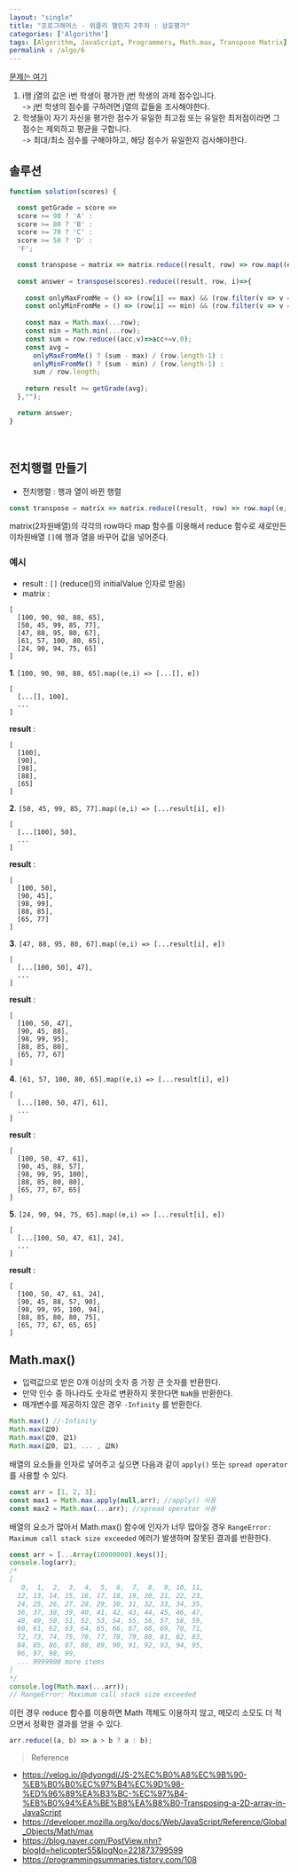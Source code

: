 ```yaml
---
layout: "single"
title: "프로그래머스 - 위클리 챌린지 2주차 : 상호평가"
categories: ['Algorithm']
tags: [Algorithm, JavaScript, Programmers, Math.max, Transpose Matrix]
permalink : /algo/6
---
```


[문제는 여기](https://programmers.co.kr/learn/courses/30/lessons/83201)

1.  i행 j열의 값은 i번 학생이 평가한 j번 학생의 과제 점수입니다. <br>-> j번 학생의 점수를 구하려면 j열의 값들을 조사해야한다.
2. 학생들이 자기 자신을 평가한 점수가 유일한 최고점 또는 유일한 최저점이라면 그 점수는 제외하고 평균을 구합니다. <br>-> 최대/최소 점수를 구해야하고, 해당 점수가 유일한지 검사해야한다.

## 솔루션
```js
function solution(scores) {

  const getGrade = score => 
  score >= 90 ? 'A' :
  score >= 80 ? 'B' :
  score >= 70 ? 'C' :
  score >= 50 ? 'D' :
  'F';

  const transpose = matrix => matrix.reduce((result, row) => row.map((e, i) => [...(result[i] || []), e]),[]);
  
  const answer = transpose(scores).reduce((result, row, i)=>{
    
    const onlyMaxFromMe = () => (row[i] == max) && (row.filter(v => v == max).length == 1);
    const onlyMinFromMe = () => (row[i] == min) && (row.filter(v => v == min).length == 1);
    
    const max = Math.max(...row);
    const min = Math.min(...row);
    const sum = row.reduce((acc,v)=>acc+=v,0);
    const avg = 
      onlyMaxFromMe() ? (sum - max) / (row.length-1) :
      onlyMinFromMe() ? (sum - min) / (row.length-1) : 
      sum / row.length;
    
    return result += getGrade(avg);
  },"");

  return answer;
}
```
<br>

## 전치행렬 만들기

- 전치행렬 : 행과 열이 바뀐 행렬

```js
const transpose = matrix => matrix.reduce((result, row) => row.map((e, i) => [...(result[i] || []), e]),[]);
```

matrix(2차원배열)의 각각의 row마다 map 함수를 이용해서 reduce 함수로 새로만든 이차원배열 `[]`에 행과 열을 바꾸어 값을 넣어준다.

### 예시

- result : `[]` (reduce()의 initialValue 인자로 받음)
- matrix : 
```
[
  [100, 90, 98, 88, 65], 
  [50, 45, 99, 85, 77], 
  [47, 88, 95, 80, 67], 
  [61, 57, 100, 80, 65], 
  [24, 90, 94, 75, 65]
]
```

**1**. `[100, 90, 98, 88, 65].map((e,i) => [...[], e])`

```
[
  [...[], 100],
  ...
]
```

**result** :
```
[
  [100],
  [90],
  [98],
  [88],
  [65]
]
```

**2**. `[50, 45, 99, 85, 77].map((e,i) => [...result[i], e])`

```
[
  [...[100], 50],
  ...
]
```

**result** :
```
[
  [100, 50],
  [90, 45],
  [98, 99],
  [88, 85],
  [65, 77]
]
```

**3**. `[47, 88, 95, 80, 67].map((e,i) => [...result[i], e])`

```
[
  [...[100, 50], 47],
  ...
]
```

**result** : 
```
[
  [100, 50, 47],
  [90, 45, 88],
  [98, 99, 95],
  [88, 85, 80],
  [65, 77, 67]
]
```

**4**. `[61, 57, 100, 80, 65].map((e,i) => [...result[i], e])`

```
[
  [...[100, 50, 47], 61],
  ...
]
```

**result** :
```
[
  [100, 50, 47, 61],
  [90, 45, 88, 57],
  [98, 99, 95, 100],
  [88, 85, 80, 80],
  [65, 77, 67, 65]
]
```

**5**. `[24, 90, 94, 75, 65].map((e,i) => [...result[i], e])`

```
[
  [...[100, 50, 47, 61], 24],
  ...
]
```

**result** :
```
[
  [100, 50, 47, 61, 24],
  [90, 45, 88, 57, 90],
  [98, 99, 95, 100, 94],
  [88, 85, 80, 80, 75],
  [65, 77, 67, 65, 65]
]
```

## Math.max()

- 입력값으로 받은 0개 이상의 숫자 중 가장 큰 숫자를 반환한다.
- 만약 인수 중 하나라도 숫자로 변환하지 못한다면 `NaN`을 반환한다.
- 매개변수를 제공하지 않은 경우 `-Infinity` 를 반환한다. 

```js
Math.max() //-Infinity
Math.max(값0)
Math.max(값0, 값1)
Math.max(값0, 값1, ... , 값N)
```
배열의 요소들을 인자로 넣어주고 싶으면 다음과 같이 `apply()` 또는 `spread operator`를 사용할 수 있다.

```js
const arr = [1, 2, 3];
const max1 = Math.max.apply(null,arr); //apply() 사용
const max2 = Math.max(...arr); //spread operator 사용
```

배열의 요소가 많아서 Math.max() 함수에 인자가 너무 많아질 경우 `RangeError: Maximum call stack size exceeded` 에러가 발생하며 잘못된 결과를 반환한다.  

```js
const arr = [...Array(10000000).keys()];
console.log(arr);
/*
[
   0,  1,  2,  3,  4,  5,  6,  7,  8,  9, 10, 11,
  12, 13, 14, 15, 16, 17, 18, 19, 20, 21, 22, 23,
  24, 25, 26, 27, 28, 29, 30, 31, 32, 33, 34, 35,
  36, 37, 38, 39, 40, 41, 42, 43, 44, 45, 46, 47,
  48, 49, 50, 51, 52, 53, 54, 55, 56, 57, 58, 59,
  60, 61, 62, 63, 64, 65, 66, 67, 68, 69, 70, 71,
  72, 73, 74, 75, 76, 77, 78, 79, 80, 81, 82, 83,
  84, 85, 86, 87, 88, 89, 90, 91, 92, 93, 94, 95,
  96, 97, 98, 99,
  ... 9999900 more items
]
*/
console.log(Math.max(...arr)); 
// RangeError: Maximum call stack size exceeded
```
이런 경우 reduce 함수를 이용하면 Math 객체도 이용하지 않고, 메모리 소모도 더 적으면서 정확한 결과를 얻을 수 있다.

```js
arr.reduce((a, b) => a > b ? a : b);
```

>Reference
- https://velog.io/@dyongdi/JS-2%EC%B0%A8%EC%9B%90-%EB%B0%B0%EC%97%B4%EC%9D%98-%ED%96%89%EA%B3%BC-%EC%97%B4-%EB%B0%94%EA%BE%B8%EA%B8%B0-Transposing-a-2D-array-in-JavaScript
- https://developer.mozilla.org/ko/docs/Web/JavaScript/Reference/Global_Objects/Math/max
- https://blog.naver.com/PostView.nhn?blogId=helicopter55&logNo=221873799599
- https://programmingsummaries.tistory.com/108